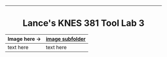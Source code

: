 <hr>
<h1 align="center">Lance's KNES 381 Tool Lab 3</h1>

Image here -> | [image subfolder][image]
--------------|-------------------------
text here     | text here

[image]: lancedward/KNES381/tool_lab3
